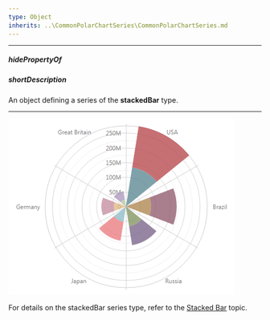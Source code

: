 ```yaml
---
type: Object
inherits: ..\CommonPolarChartSeries\CommonPolarChartSeries.md
---
```

---
##### hidePropertyOf

##### shortDescription
An object defining a series of the **stackedBar** type.

---
![PolarStackedBarSeriesType ChartJS](/images/ChartJS/PolarStackedBar.png)

For details on the stackedBar series type, refer to the [Stacked Bar](/concepts/05%20Widgets/PolarChart/20%20Series%20Types/Stacked%20Bar.md '/Documentation/Guide/Widgets/PolarChart/Series_Types/#Stacked_Bar') topic.